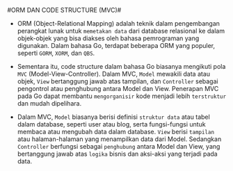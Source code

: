 #ORM DAN CODE STRUCTURE (MVC)#

- ORM (Object-Relational Mapping) adalah teknik dalam pengembangan perangkat lunak untuk `memetakan data` dari database relasional ke dalam objek-objek yang bisa diakses oleh bahasa pemrograman yang digunakan. Dalam bahasa Go, terdapat beberapa ORM yang populer, seperti `GORM`, `XORM`, dan `QBS`.

- Sementara itu, code structure dalam bahasa Go biasanya mengikuti pola `MVC` (Model-View-Controller). Dalam MVC, `Model` mewakili data atau objek, `View` bertanggung jawab atas tampilan, dan `Controller` sebagai pengontrol atau penghubung antara Model dan View. Penerapan MVC pada Go dapat membantu `mengorganisir` kode menjadi lebih `terstruktur` dan mudah dipelihara.

- Dalam MVC, `Model` biasanya berisi definisi `struktur data` atau tabel dalam database, seperti user atau blog, serta fungsi-fungsi untuk membaca atau mengubah data dalam database. `View` berisi `tampilan` atau halaman-halaman yang menampilkan data dari Model. Sedangkan `Controller` berfungsi sebagai `penghubung` antara Model dan View, yang bertanggung jawab atas `logika` bisnis dan aksi-aksi yang terjadi pada data.
